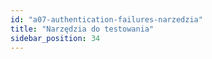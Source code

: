 ```yaml
---
id: "a07-authentication-failures-narzedzia"
title: "Narzędzia do testowania"
sidebar_position: 34
---
```

